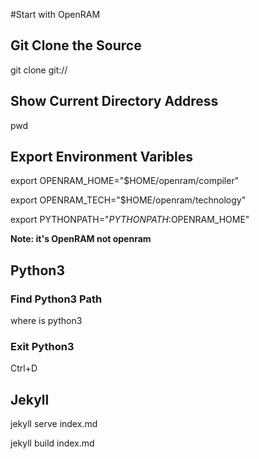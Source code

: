 #Start with OpenRAM

## Git Clone the Source
git clone git://

## Show Current Directory Address
pwd

## Export Environment Varibles
export OPENRAM_HOME="$HOME/openram/compiler"

export OPENRAM_TECH="$HOME/openram/technology"

export PYTHONPATH="$PYTHONPATH:$OPENRAM_HOME"

**Note: it's OpenRAM not openram**

## Python3
### Find Python3 Path
where is python3

### Exit Python3
Ctrl+D

## Jekyll
jekyll serve index.md

jekyll build index.md
